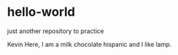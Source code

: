 # hello-world
just another repository to practice

Kevin Here, I am a milk chocolate hispanic and I like lamp.
